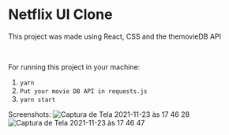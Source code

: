 <h1>Netflix UI Clone</h1>
<p>This project was made using React, CSS and the themovieDB API</p><br>
<p>For running this project in your machine:</p>
<ol>
  <li><code>yarn</code></li>
  <li><code>Put your movie DB API in requests.js</code></li>
  <li><code>yarn start</code></li>
</ol>

Screenshots:
![Captura de Tela 2021-11-23 às 17 46 28](https://user-images.githubusercontent.com/89256215/143111623-339d11e9-66db-40d1-a55b-3659cd31ce75.png)
![Captura de Tela 2021-11-23 às 17 46 47](https://user-images.githubusercontent.com/89256215/143111800-fd3c6a31-3ab4-4774-a6c4-1d5ecea154db.png)
